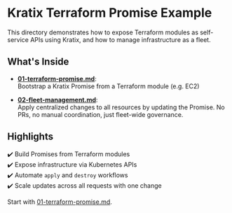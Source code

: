 # Kratix Terraform Promise Example

This directory demonstrates how to expose Terraform modules as self-service APIs using Kratix, and how to manage infrastructure as a fleet.

## What's Inside

- [**01-terraform-promise.md**](./01-terraform-promise.md):  
  Bootstrap a Kratix Promise from a Terraform module (e.g. EC2)

- [**02-fleet-management.md**](./02-fleet-management.md):  
  Apply centralized changes to all resources by updating the Promise. No PRs, no manual coordination, just fleet-wide governance.

## Highlights

✔️ Build Promises from Terraform modules  
✔️ Expose infrastructure via Kubernetes APIs  
✔️ Automate `apply` and `destroy` workflows  
✔️ Scale updates across all requests with one change

Start with [01-terraform-promise.md](./01-terraform-promise.md).
